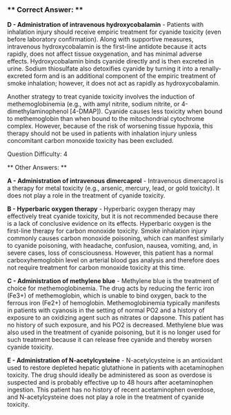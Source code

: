 ### ** Correct Answer: **

**D - Administration of intravenous hydroxycobalamin** - Patients with inhalation injury should receive empiric treatment for cyanide toxicity (even before laboratory confirmation). Along with supportive measures, intravenous hydroxycobalamin is the first-line antidote because it acts rapidly, does not affect tissue oxygenation, and has minimal adverse effects. Hydroxycobalamin binds cyanide directly and is then excreted in urine. Sodium thiosulfate also detoxifies cyanide by turning it into a renally-excreted form and is an additional component of the empiric treatment of smoke inhalation; however, it does not act as rapidly as hydroxycobalamin.

Another strategy to treat cyanide toxicity involves the induction of methemoglobinemia (e.g., with amyl nitrite, sodium nitrite, or 4-dimethylaminophenol [4-DMAP]). Cyanide causes less toxicity when bound to methemoglobin than when bound to the mitochondrial cytochrome complex. However, because of the risk of worsening tissue hypoxia, this therapy should not be used in patients with inhalation injury unless concomitant carbon monoxide toxicity has been excluded.

Question Difficulty: 4

** Other Answers: **

**A - Administration of intravenous dimercaprol** - Intravenous dimercaprol is a therapy for metal toxicity (e.g., arsenic, mercury, lead, or gold toxicity). It does not play a role in the treatment of cyanide toxicity.

**B - Hyperbaric oxygen therapy** - Hyperbaric oxygen therapy may effectively treat cyanide toxicity, but it is not recommended because there is a lack of conclusive evidence on its effects. Hyperbaric oxygen is the first-line therapy for carbon monoxide toxicity. Smoke inhalation injury commonly causes carbon monoxide poisoning, which can manifest similarly to cyanide poisoning, with headache, confusion, nausea, vomiting, and, in severe cases, loss of consciousness. However, this patient has a normal carboxyhemoglobin level on arterial blood gas analysis and therefore does not require treatment for carbon monoxide toxicity at this time.

**C - Administration of methylene blue** - Methylene blue is the treatment of choice for methemoglobinemia. The drug acts by reducing the ferric iron (Fe3+) of methemoglobin, which is unable to bind oxygen, back to the ferrous iron (Fe2+) of hemoglobin. Methemoglobinemia typically manifests in patients with cyanosis in the setting of normal PO2 and a history of exposure to an oxidizing agent such as nitrates or dapsone. This patient has no history of such exposure, and his PO2 is decreased. Methylene blue was also used in the treatment of cyanide poisoning, but it is no longer used for such treatment because it can release free cyanide and thereby worsen cyanide toxicity.

**E - Administration of N-acetylcysteine** - N-acetylcysteine is an antioxidant used to restore depleted hepatic glutathione in patients with acetaminophen toxicity. The drug should ideally be administered as soon as overdose is suspected and is probably effective up to 48 hours after acetaminophen ingestion. This patient has no history of recent acetaminophen overdose, and N-acetylcysteine does not play a role in the treatment of cyanide toxicity.

